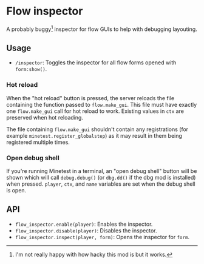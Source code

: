 # Flow inspector

A probably buggy[^1] inspector for flow GUIs to help with debugging layouting.

[^1]: I'm not really happy with how hacky this mod is but it works.

## Usage

 - `/inspector`: Toggles the inspector for all flow forms opened with
    `form:show()`.

### Hot reload

When the "hot reload" button is pressed, the server reloads the file containing
the function passed to `flow.make_gui`. This file must have exactly one
`flow.make_gui` call for hot reload to work. Existing values in `ctx` are
preserved when hot reloading.

The file containing `flow.make_gui` shouldn't contain any registrations (for
example `minetest.register_globalstep`) as it may result in them being
registered multiple times.

### Open debug shell

If you're running Minetest in a terminal, an "open debug shell" button will
be shown which will call `debug.debug()` (or `dbg.dd()` if the dbg mod is
installed) when pressed. `player`, `ctx`, and `name` variables are set when the
debug shell is open.

## API

 - `flow_inspector.enable(player)`: Enables the inspector.
 - `flow_inspector.disable(player)`: Disables the inspector.
 - `flow_inspector.inspect(player, form)`: Opens the inspector for `form`.
